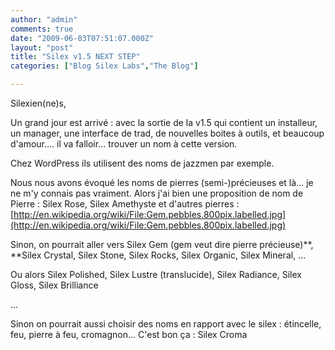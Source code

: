 ```yaml
---
author: "admin"
comments: true
date: "2009-06-03T07:51:07.000Z"
layout: "post"
title: "Silex v1.5 NEXT STEP"
categories: ["Blog Silex Labs","The Blog"]

---
```

Silexien(ne)s,

Un grand jour est arrivé : avec la sortie de la v1.5 qui contient un installeur, un manager, une interface de trad, de nouvelles boites à outils, et beaucoup d'amour.... il va falloir... trouver un nom à cette version.

Chez WordPress ils utilisent des noms de jazzmen par exemple.

Nous nous avons évoqué les noms de pierres (semi-)précieuses et là... je ne m'y connais pas vraiment. Alors j'ai bien une proposition de nom de Pierre : Silex Rose, Silex Amethyste et d'autres pierres : [http://en.wikipedia.org/wiki/File:Gem.pebbles.800pix.labelled.jpg](http://en.wikipedia.org/wiki/File:Gem.pebbles.800pix.labelled.jpg)

Sinon, on pourrait aller vers Silex Gem (gem veut dire pierre précieuse)**, **Silex Crystal, Silex Stone, Silex Rocks, Silex Organic, Silex Mineral, ...

Ou alors Silex Polished, Silex Lustre (translucide), Silex Radiance, Silex  Gloss, Silex Brilliance

...

<!-- more -->

Sinon on pourrait aussi choisir des noms en rapport avec le silex : étincelle, feu, pierre à feu, cromagnon... C'est bon ça : Silex Croma


